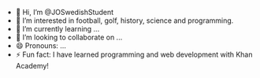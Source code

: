 - 👋 Hi, I’m @JOSwedishStudent
- 👀 I’m interested in football, golf, history, science and programming.
- 🌱 I’m currently learning ...
- 💞️ I’m looking to collaborate on ...
- 😄 Pronouns: ...
- ⚡ Fun fact: I have learned programming and web development with Khan Academy!

<!---
JOSwedishStudent/JOSwedishStudent is a ✨ special ✨ repository because its `README.md` (this file) appears on your GitHub profile.
You can click the Preview link to take a look at your changes.
--->
